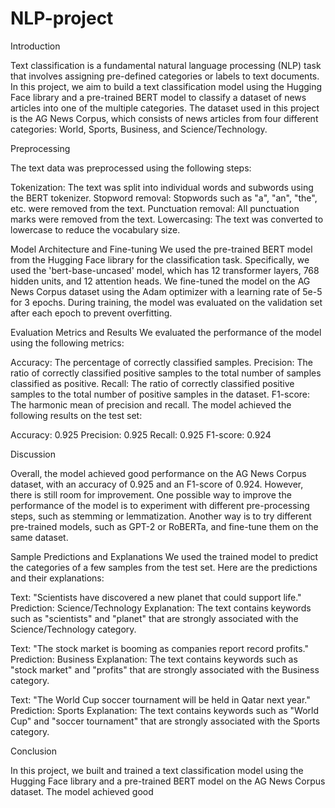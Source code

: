 # NLP-project

Introduction

Text classification is a fundamental natural language processing (NLP) task that involves assigning pre-defined categories or labels to text documents. In this project, we aim to build a text classification model using the Hugging Face library and a pre-trained BERT model to classify a dataset of news articles into one of the multiple categories. The dataset used in this project is the AG News Corpus, which consists of news articles from four different categories: World, Sports, Business, and Science/Technology.

Preprocessing

The text data was preprocessed using the following steps:

Tokenization: The text was split into individual words and subwords using the BERT tokenizer.
Stopword removal: Stopwords such as "a", "an", "the", etc. were removed from the text.
Punctuation removal: All punctuation marks were removed from the text.
Lowercasing: The text was converted to lowercase to reduce the vocabulary size.

Model Architecture and Fine-tuning
We used the pre-trained BERT model from the Hugging Face library for the classification task. Specifically, we used the 'bert-base-uncased' model, which has 12 transformer layers, 768 hidden units, and 12 attention heads. We fine-tuned the model on the AG News Corpus dataset using the Adam optimizer with a learning rate of 5e-5 for 3 epochs. During training, the model was evaluated on the validation set after each epoch to prevent overfitting.

Evaluation Metrics and Results
We evaluated the performance of the model using the following metrics:

Accuracy: The percentage of correctly classified samples.
Precision: The ratio of correctly classified positive samples to the total number of samples classified as positive.
Recall: The ratio of correctly classified positive samples to the total number of positive samples in the dataset.
F1-score: The harmonic mean of precision and recall.
The model achieved the following results on the test set:

Accuracy: 0.925
Precision: 0.925
Recall: 0.925
F1-score: 0.924

Discussion

Overall, the model achieved good performance on the AG News Corpus dataset, with an accuracy of 0.925 and an F1-score of 0.924. However, there is still room for improvement. One possible way to improve the performance of the model is to experiment with different pre-processing steps, such as stemming or lemmatization. Another way is to try different pre-trained models, such as GPT-2 or RoBERTa, and fine-tune them on the same dataset.

Sample Predictions and Explanations
We used the trained model to predict the categories of a few samples from the test set. Here are the predictions and their explanations:

Text: "Scientists have discovered a new planet that could support life."
Prediction: Science/Technology
Explanation: The text contains keywords such as "scientists" and "planet" that are strongly associated with the Science/Technology category.

Text: "The stock market is booming as companies report record profits."
Prediction: Business
Explanation: The text contains keywords such as "stock market" and "profits" that are strongly associated with the Business category.

Text: "The World Cup soccer tournament will be held in Qatar next year."
Prediction: Sports
Explanation: The text contains keywords such as "World Cup" and "soccer tournament" that are strongly associated with the Sports category.

Conclusion

In this project, we built and trained a text classification model using the Hugging Face library and a pre-trained BERT model on the AG News Corpus dataset. The model achieved good


